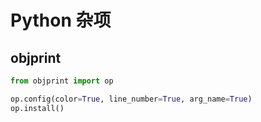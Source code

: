 # Python 杂项

## objprint

```python
from objprint import op

op.config(color=True, line_number=True, arg_name=True)
op.install()
```
